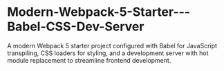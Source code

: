 # Modern-Webpack-5-Starter---Babel-CSS-Dev-Server
A modern Webpack 5 starter project configured with Babel for JavaScript transpiling, CSS loaders for styling, and a development server with hot module replacement to streamline frontend development.
